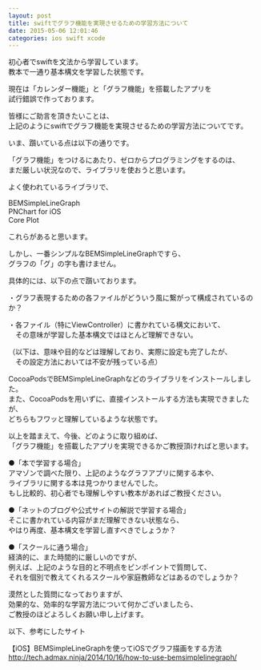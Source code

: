 ```yaml
---
layout: post
title: swiftでグラフ機能を実現させるための学習方法について
date: 2015-05-06 12:01:46
categories: ios swift xcode
---
```

<!-- {% raw %} -->
<p>初心者でswiftを文法から学習しています。<br>
教本で一通り基本構文を学習した状態です。</p>

<p>現在は「カレンダー機能」と「グラフ機能」を搭載したアプリを<br>
試行錯誤で作っております。</p>

<p>皆様にご助言を頂きたいことは、<br>
上記のようにswiftでグラフ機能を実現させるための学習方法についてです。</p>

<p>いま、躓いている点は以下の通りです。</p>

<p>「グラフ機能」をつけるにあたり、ゼロからプログラミングをするのは、<br>
まだ厳しい状況なので、ライブラリを使おうと思います。</p>

<p>よく使われているライブラリで、</p>

<p>BEMSimpleLineGraph<br>
PNChart for iOS<br>
Core Plot</p>

<p>これらがあると思います。</p>

<p>しかし、一番シンプルなBEMSimpleLineGraphですら、<br>
グラフの「グ」の字も書けません。</p>

<p>具体的には、以下の点で躓いております。</p>

<p>・グラフ表現するための各ファイルがどういう風に繋がって構成されているのか？</p>

<p>・各ファイル（特にViewController）に書かれている構文において、<br>
　その意味が学習した基本構文ではほとんど理解できない。</p>

<p>（以下は、意味や目的などは理解しており、実際に設定も完了したが、<br>
　その設定方法においては不安が残っている点）</p>

<p>CocoaPodsでBEMSimpleLineGraphなどのライブラリをインストールしました。<br>
また、CocoaPodsを用いずに、直接インストールする方法も実現できましたが、<br>
どちらもフワッと理解しているような状態です。</p>

<p>以上を踏まえて、今後、どのように取り組めば、<br>
「グラフ機能」を搭載したアプリを実現できるかご教授頂ければと思います。</p>

<p>●「本で学習する場合」<br>
アマゾンで調べた限り、上記のようなグラフアプリに関する本や、<br>
ライブラリに関する本は見つかりませんでした。<br>
もし比較的、初心者でも理解しやすい教本があればご教授ください。</p>

<p>●「ネットのブログや公式サイトの解説で学習する場合」<br>
そこに書かれている内容がまだ理解できない状態なら、<br>
やはり再度、基本構文を学習し直すべきでしょうか？</p>

<p>●「スクールに通う場合」<br>
経済的に、また時間的に厳しいのですが、<br>
例えば、上記のような目的と不明点をピンポイントで質問して、<br>
それを個別で教えてくれるスクールや家庭教師などはあるのでしょうか？</p>

<p>漠然とした質問になっておりますが、<br>
効果的な、効率的な学習方法について何かございましたら、<br>
ご教授のほどよろしくお願い申し上げます。</p>

<p>以下、参考にしたサイト</p>

<p>【iOS】BEMSimpleLineGraphを使ってiOSでグラフ描画をする方法<br>
<a href="http://tech.admax.ninja/2014/10/16/how-to-use-bemsimplelinegraph/" rel="nofollow">http://tech.admax.ninja/2014/10/16/how-to-use-bemsimplelinegraph/</a></p>
<!-- {% endraw %} -->
